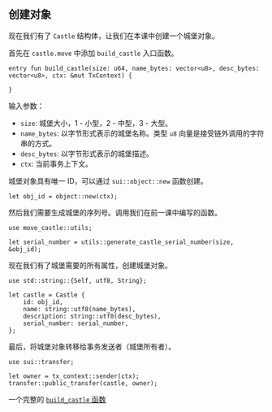 ## 创建对象

现在我们有了 `Castle` 结构体，让我们在本课中创建一个城堡对象。

首先在 `castle.move` 中添加 `build_castle` 入口函数。

```move
entry fun build_castle(size: u64, name_bytes: vector<u8>, desc_bytes: vector<u8>, ctx: &mut TxContext) {

}
```

输入参数：

- `size`: 城堡大小，1 - 小型，2 - 中型，3 - 大型。
- `name_bytes`: 以字节形式表示的城堡名称。类型 `u8` 向量是接受链外调用的字符串的方式。
- `desc_bytes`: 以字节形式表示的城堡描述。
- `ctx`: 当前事务上下文。

城堡对象具有唯一 ID，可以通过 `sui::object::new` 函数创建。

```move
let obj_id = object::new(ctx);
```

然后我们需要生成城堡的序列号。调用我们在前一课中编写的函数。

```move
use move_castle::utils;

let serial_number = utils::generate_castle_serial_number(size, &obj_id);
```

现在我们有了城堡需要的所有属性，创建城堡对象。

```move
use std::string::{Self, utf8, String};

let castle = Castle {
    id: obj_id,
    name: string::utf8(name_bytes),
    description: string::utf8(desc_bytes),
    serial_number: serial_number,
};
```

最后，将城堡对象转移给事务发送者（城堡所有者）。

```move
use sui::transfer;

let owner = tx_context::sender(ctx);
transfer::public_transfer(castle, owner);
```

一个完整的 [`build_castle` 函数](../01_对象基础/code_answer/move_castle/sources/castle.move)